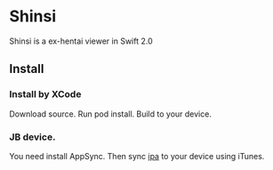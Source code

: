 # Shinsi
Shinsi is a ex-hentai viewer in Swift 2.0 

## Install

### Install by XCode
Download source. Run pod install.
Build to your device.

### JB device. 
You need install AppSync.
Then sync [ipa](https://github.com/powhu/Shinsi/releases/download/0.5.0/Shinsi.ipa) to your device using iTunes.
